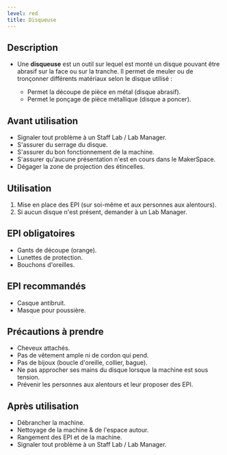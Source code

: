 ```yaml
---
level: red
title: Disqueuse
---
```



## Description

- Une **disqueuse**  est un outil sur lequel est monté un disque pouvant être abrasif sur la face ou sur la tranche.
  Il permet de meuler ou de tronçonner différents matériaux selon le disque utilisé  :

  - Permet la découpe de pièce en métal (disque abrasif).
  - Permet le ponçage de pièce métallique (disque a poncer).

## Avant utilisation

- Signaler tout problème à un Staff Lab / Lab Manager.
- S'assurer du serrage du disque.
- S'assurer du bon fonctionnement de la machine.
- S'assurer qu'aucune présentation n'est en cours dans le MakerSpace.
- Dégager la zone de projection des étincelles.

## Utilisation

1. Mise en place des EPI (sur soi-même et aux personnes aux alentours).
2. Si aucun disque n'est présent, demander à un Lab Manager.

## EPI obligatoires

- Gants de découpe (orange).
- Lunettes de protection.
- Bouchons d'oreilles.

## EPI recommandés

- Casque antibruit.
- Masque pour poussière.

## Précautions à prendre

- Cheveux attachés.
- Pas de vêtement ample ni de cordon qui pend.
- Pas de bijoux (boucle d'oreille, collier, bague).
- Ne pas approcher ses mains du disque lorsque la machine est sous tension.
- Prévenir les personnes aux alentours et leur proposer des EPI.

## Après utilisation

- Débrancher la machine.
- Nettoyage de la machine & de l'espace autour.
- Rangement des EPI et de la machine.
- Signaler tout problème à un Staff Lab / Lab Manager.
